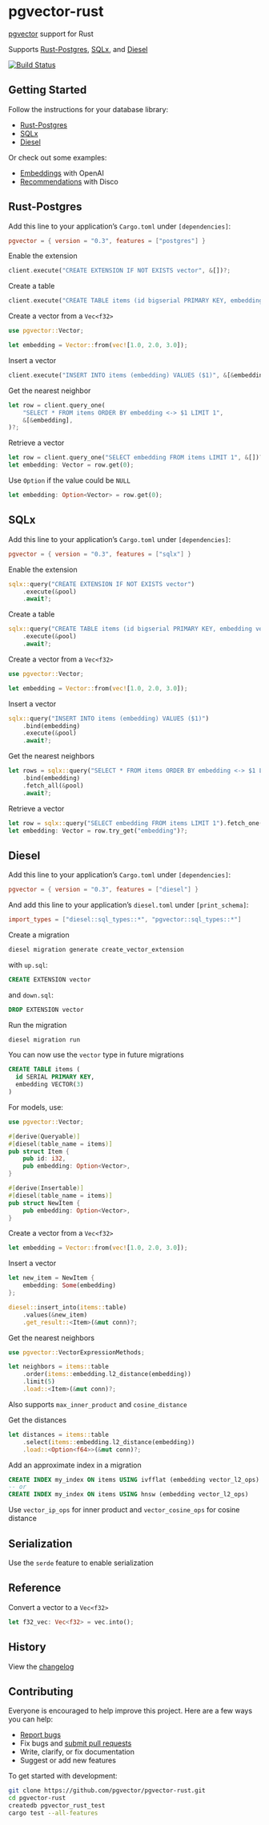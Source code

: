 # pgvector-rust

[pgvector](https://github.com/pgvector/pgvector) support for Rust

Supports [Rust-Postgres](https://github.com/sfackler/rust-postgres), [SQLx](https://github.com/launchbadge/sqlx), and [Diesel](https://github.com/diesel-rs/diesel)

[![Build Status](https://github.com/pgvector/pgvector-rust/workflows/build/badge.svg?branch=master)](https://github.com/pgvector/pgvector-rust/actions)

## Getting Started

Follow the instructions for your database library:

- [Rust-Postgres](#rust-postgres)
- [SQLx](#sqlx)
- [Diesel](#diesel)

Or check out some examples:

- [Embeddings](https://github.com/pgvector/pgvector-rust/blob/master/examples/openai/src/main.rs) with OpenAI
- [Recommendations](https://github.com/pgvector/pgvector-rust/blob/master/examples/disco/src/main.rs) with Disco

## Rust-Postgres

Add this line to your application’s `Cargo.toml` under `[dependencies]`:

```toml
pgvector = { version = "0.3", features = ["postgres"] }
```

Enable the extension

```rust
client.execute("CREATE EXTENSION IF NOT EXISTS vector", &[])?;
```

Create a table

```rust
client.execute("CREATE TABLE items (id bigserial PRIMARY KEY, embedding vector(3))", &[])?;
```

Create a vector from a `Vec<f32>`

```rust
use pgvector::Vector;

let embedding = Vector::from(vec![1.0, 2.0, 3.0]);
```

Insert a vector

```rust
client.execute("INSERT INTO items (embedding) VALUES ($1)", &[&embedding])?;
```

Get the nearest neighbor

```rust
let row = client.query_one(
    "SELECT * FROM items ORDER BY embedding <-> $1 LIMIT 1",
    &[&embedding],
)?;
```

Retrieve a vector

```rust
let row = client.query_one("SELECT embedding FROM items LIMIT 1", &[])?;
let embedding: Vector = row.get(0);
```

Use `Option` if the value could be `NULL`

```rust
let embedding: Option<Vector> = row.get(0);
```

## SQLx

Add this line to your application’s `Cargo.toml` under `[dependencies]`:

```toml
pgvector = { version = "0.3", features = ["sqlx"] }
```

Enable the extension

```rust
sqlx::query("CREATE EXTENSION IF NOT EXISTS vector")
    .execute(&pool)
    .await?;
```

Create a table

```rust
sqlx::query("CREATE TABLE items (id bigserial PRIMARY KEY, embedding vector(3))")
    .execute(&pool)
    .await?;
```

Create a vector from a `Vec<f32>`

```rust
use pgvector::Vector;

let embedding = Vector::from(vec![1.0, 2.0, 3.0]);
```

Insert a vector

```rust
sqlx::query("INSERT INTO items (embedding) VALUES ($1)")
    .bind(embedding)
    .execute(&pool)
    .await?;
```

Get the nearest neighbors

```rust
let rows = sqlx::query("SELECT * FROM items ORDER BY embedding <-> $1 LIMIT 1")
    .bind(embedding)
    .fetch_all(&pool)
    .await?;
```

Retrieve a vector

```rust
let row = sqlx::query("SELECT embedding FROM items LIMIT 1").fetch_one(&pool).await?;
let embedding: Vector = row.try_get("embedding")?;
```

## Diesel

Add this line to your application’s `Cargo.toml` under `[dependencies]`:

```toml
pgvector = { version = "0.3", features = ["diesel"] }
```

And add this line to your application’s `diesel.toml` under `[print_schema]`:

```toml
import_types = ["diesel::sql_types::*", "pgvector::sql_types::*"]
```

Create a migration

```sh
diesel migration generate create_vector_extension
```

with `up.sql`:

```sql
CREATE EXTENSION vector
```

and `down.sql`:

```sql
DROP EXTENSION vector
```

Run the migration

```sql
diesel migration run
```

You can now use the `vector` type in future migrations

```sql
CREATE TABLE items (
  id SERIAL PRIMARY KEY,
  embedding VECTOR(3)
)
```

For models, use:

```rust
use pgvector::Vector;

#[derive(Queryable)]
#[diesel(table_name = items)]
pub struct Item {
    pub id: i32,
    pub embedding: Option<Vector>,
}

#[derive(Insertable)]
#[diesel(table_name = items)]
pub struct NewItem {
    pub embedding: Option<Vector>,
}
```

Create a vector from a `Vec<f32>`

```rust
let embedding = Vector::from(vec![1.0, 2.0, 3.0]);
```

Insert a vector

```rust
let new_item = NewItem {
    embedding: Some(embedding)
};

diesel::insert_into(items::table)
    .values(&new_item)
    .get_result::<Item>(&mut conn)?;
```

Get the nearest neighbors

```rust
use pgvector::VectorExpressionMethods;

let neighbors = items::table
    .order(items::embedding.l2_distance(embedding))
    .limit(5)
    .load::<Item>(&mut conn)?;
```

Also supports `max_inner_product` and `cosine_distance`

Get the distances

```rust
let distances = items::table
    .select(items::embedding.l2_distance(embedding))
    .load::<Option<f64>>(&mut conn)?;
```

Add an approximate index in a migration

```sql
CREATE INDEX my_index ON items USING ivfflat (embedding vector_l2_ops) WITH (lists = 100)
-- or
CREATE INDEX my_index ON items USING hnsw (embedding vector_l2_ops)
```

Use `vector_ip_ops` for inner product and `vector_cosine_ops` for cosine distance

## Serialization

Use the `serde` feature to enable serialization

## Reference

Convert a vector to a `Vec<f32>`

```rust
let f32_vec: Vec<f32> = vec.into();
```

## History

View the [changelog](https://github.com/pgvector/pgvector-rust/blob/master/CHANGELOG.md)

## Contributing

Everyone is encouraged to help improve this project. Here are a few ways you can help:

- [Report bugs](https://github.com/pgvector/pgvector-rust/issues)
- Fix bugs and [submit pull requests](https://github.com/pgvector/pgvector-rust/pulls)
- Write, clarify, or fix documentation
- Suggest or add new features

To get started with development:

```sh
git clone https://github.com/pgvector/pgvector-rust.git
cd pgvector-rust
createdb pgvector_rust_test
cargo test --all-features
```
